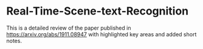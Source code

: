 # Real-Time-Scene-text-Recognition

This is a detailed review of the paper published in https://arxiv.org/abs/1911.08947 with highlighted key areas and added short notes.

